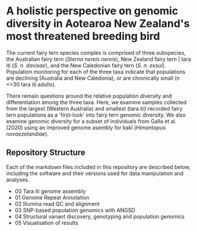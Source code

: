 # A holistic perspective on genomic diversity in Aotearoa New Zealand's most threatened breeding bird
The current fairy tern species complex is comprised of three subspecies, the Australian fairy tern (*Sterna nereis nereis*), New Zealand fairy tern | tara iti (*S. n. davisae*), and the New Caledonian fairy tern (*S. n. exsul*). Population monitoring for each of the three taxa indicate that populations are declining (Australia and New Caledonia), or are chronically small (n <=30 tara iti adults).  

There remain questions around the relative population diversity and differentiation among the three taxa. Here, we examine samples collected from the largest (Western Australia) and smallest (tara iti) recorded fairy tern populations as a 'first-look' into fairy tern genomic diversity. We also examine genomic diversity for a subset of individuals from Galla et al. (2020) using an improved genome asembly for kakī (*Himantopus novaezelandiae*).  

## Repository Structure
Each of the markdown files included in this repository are described below, including the software and their versions used for data manipulation and analyses.  
- 00 Tara iti genome assembly
- 01 Genome Repeat Annotation
- 02 Illumina read QC and alignment
- 03 SNP-based population genomics with ANGSD
- 04 Structural variant discovery, genotyping and population genomics
- 05 Visualisation of results